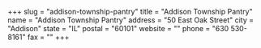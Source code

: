 +++
slug = "addison-township-pantry"
title = "Addison Township Pantry"
name = "Addison Township Pantry"
address = "50 East Oak Street"
city = "Addison"
state = "IL"
postal = "60101"
website = ""
phone = "630 530-8161"
fax = ""
+++
